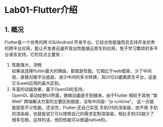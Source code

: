 # Lab01-Flutter介绍
## 1. 概况
Flutter是一个优秀的跨 IOS/Android 开发平台。它综合性能强而且支持开发优秀的跨平台应用，能让开发者迅速开发出性能接近原生的应用，免于学习繁琐的多平台语言支持。它的优点主要有：   
1. 性能强大，流畅   
    如果说选择flutter最大的理由，那就是性能。它相比于web框架，少了中间层，直接对接平台底层，减少中间的多次转换，其UI可以媲美原生平台，这是它与web应用的最大区别。
2. 丰富的动画效果，基于OpenGl的支持。   
OpenGL 驱动绘制UI界面，做做动画是手到擒来。由于Flutter 相较于其他 “类Web” 跨端解决方案的主要区别就是，没有中间层- “js runtime”， 这一点就能提高不少性能。还没完，Flutter 还自己实现 手机OS的渲染层，他不用 手机的渲染层，也就是说它可以按照自己的需求定制渲染层，相比手机OS就少了很多包袱。这样的话，他的性能可以倒逼native的。
